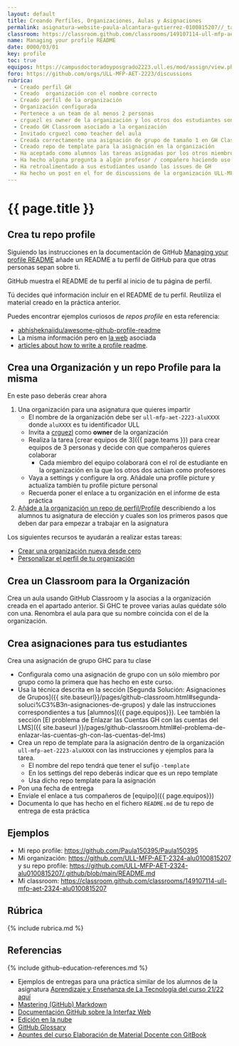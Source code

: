 ```yaml
---
layout: default
title: Creando Perfiles, Organizaciones, Aulas y Asignaciones
permalink: asignatura-website-paula-alcantara-gutierrez-0100815207//_tareas/github-profile-readme.html
classroom: https://classroom.github.com/classrooms/149107114-ull-mfp-aet-2324-alu0100815207
name: Managing your profile README
date: 0000/03/01
key: profile
toc: true
equipos: https://campusdoctoradoyposgrado2223.ull.es/mod/assign/view.php?id=30039&forceview=1
foro: https://github.com/orgs/ULL-MFP-AET-2223/discussions
rubrica:
  - Creado perfil GH
  - Creado  organización con el nombre correcto
  - Creado perfil de la organización
  - Organización configurada
  - Pertenece a un team de al menos 2 personas
  - crguezl es owner de la organización y los otros dos estudiantes son members
  - Creado GH Classroom asociado a la organización
  - Invitado crguezl como teacher del aula
  - Creada correctamente una asignación de grupo de tamaño 1 en GH Classroom
  - Creado repo de template para la asignación en la organización
  - Ha aceptado como alumnos las tareas asignadas por los otros miembros del equipo
  - Ha hecho alguna pregunta a algún profesor / compañero haciendo uso de los issues GH
  - Ha retroalimentado a sus estudiantes usando las issues de GH
  - Ha hecho un post en el for de discussions de la organización ULL-MFP-AET-2223
---
```


# {{ page.title }}

## Crea tu repo profile

Siguiendo las instrucciones en la documentación de GitHub [Managing your profile README](https://docs.github.com/en/account-and-profile/setting-up-and-managing-your-github-profile/customizing-your-profile/managing-your-profile-readme) añade un README a tu perfil de GitHub para que otras personas sepan sobre ti.

GitHub muestra el README de tu perfil al inicio de tu página de perfil.

Tú decides qué información incluir en el README de tu perfil. Reutiliza el material creado en la práctica anterior.

Puedes encontrar ejemplos curiosos de *repos profile* en esta referencia:

* [abhisheknaiidu/awesome-github-profile-readme](https://github.com/abhisheknaiidu/awesome-github-profile-readme)
* La misma información pero en [la web](https://zzetao.github.io/awesome-github-profile/) asociada
* [articles about how to write a profile readme](https://github.com/abhisheknaiidu/awesome-github-profile-readme#articles). 

## Crea una Organización y un repo Profile para la misma

En este paso deberás crear ahora 

1. Una organización para una asignatura que quieres impartir 
   * El nombre de la organización debe ser `ull-mfp-aet-2223-aluXXXX` donde `aluXXXX` es tu identificador ULL
   * Invita a [crguezl](https://github.com/crguezl) como **owner** de la organización
   * Realiza la tarea [crear equipos de 3]({{ page.teams }}) para crear  equipos de 3 personas y decide con que compañeros quieres colaborar 
     * Cada miembro del equipo colaborará con el rol de estudiante en la organización en la que los otros dos actúan como profesores
   * Vaya a settings y configure la org. Añádale una profile picture y actualiza también tu profile picture personal
   * Recuerda poner el enlace a tu organización en el informe de esta práctica
2. [Añáde a la organización un repo de perfil/Profile](https://docs.github.com/en/organizations/collaborating-with-groups-in-organizations/customizing-your-organizations-profile#adding-a-public-organization-profile-readme) describiendo a los alumnos tu asignatura de elección y cuales son los primeros pasos que deben dar para empezar a trabajar en la asignatura 

Los siguientes recursos te ayudarán a realizar estas tareas:

* [Crear una organización nueva desde cero](https://docs.github.com/es/organizations/collaborating-with-groups-in-organizations/creating-a-new-organization-from-scratch)
* [Personalizar el perfil de tu organización](https://docs.github.com/es/organizations/collaborating-with-groups-in-organizations/customizing-your-organizations-profile) 
 

## Crea un Classroom para la Organización

Crea un aula usando GitHub Classroom y la asocias a la organización creada en el apartado anterior. 
Si GHC  te provee varias aulas quédate sólo con una. 
Renombra el aula para que su nombre coincida con el de la organización.

## Crea asignaciones para tus estudiantes

Crea una asignación de grupo GHC para tu clase

* Configurala como una asignación de grupo con un sólo miembro por grupo como la primera que has hecho en este curso. 
* Usa la técnica descrita en la sección [Segunda Solución: Asignaciones de Grupos]({{ site.baseurl}}/pages/github-classroom.html#segunda-soluci%C3%B3n-asignaciones-de-grupos) y dale las instrucciones correspondientes a tus [alumnos]({{ page.equipos}}). Lee también la sección [El problema de Enlazar las Cuentas GH con las cuentas del LMS]({{ site.baseurl }}/pages/github-classroom.html#el-problema-de-enlazar-las-cuentas-gh-con-las-cuentas-del-lms)
* Crea un repo de template para la asignación dentro de la organización `ull-mfp-aet-2223-aluXXXX` con las instrucciones y ejemplos para la tarea. 
  * El nombre del repo tendrá que tener el sufijo `-template`
  * En los settings del repo deberás indicar que es un repo template
  * Usa dicho repo template para la asignación
* Pon una fecha de entrega
* Enviale el enlace a tus compañeros de [equipo]({{ page.equipos}}) 
* Documenta lo que has hecho en el fichero `README.md`  de tu repo de entrega de esta práctica
  
## Ejemplos

- Mi repo profile: https://github.com/Paula150395/Paula150395
- Mi organización: https://github.com/ULL-MFP-AET-2324-alu0100815207 y su repo profile: https://github.com/ULL-MFP-AET-2324-alu0100815207/.github/blob/main/README.md
- Mi classroom: https://classroom.github.com/classrooms/149107114-ull-mfp-aet-2324-alu0100815207

## Rúbrica

{% include rubrica.md %}

## Referencias

{% include github-education-references.md %}

* Ejemplos de entregas para una práctica similar de los alumnos de la asignatura [Aprendizaje y Enseñanza de La Tecnología del curso 21/22 aquí](https://github.com/orgs/ULL-MFP-AET-2122/repositories?q=profile-readme&type=all&language=&sort=)
* [Mastering (GitHub) Markdown](https://guides.github.com/features/mastering-markdown/#examples)
* [Documentación GitHub sobre la Interfaz Web]({{site.baseurl}}/pages/documentacion-github-interfaz-web)
* [Edición en la nube]({{site.baseurl}}/pages/gitpod)
* [GitHub Glossary](https://docs.github.com/en/free-pro-team@latest/github/getting-started-with-github/github-glossary)
* [Apuntes del curso Elaboración de Material Docente con GitBook](https://casianorodriguezleon.gitbooks.io/elaboracion-de-material-docente-con-gitbook/content/)

